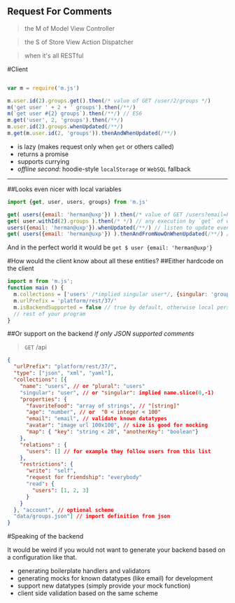 Request For Comments
----

> the M of Model View Controller

> the S of Store View Action Dispatcher

> when it's all RESTful 

#Client
```javascript

var m = require('m.js')

m.user.id(2).groups.get().then(/* value of GET /user/2/groups */)
m('get user ' + 2 + ' groups').then(/**/)
m(`get user #{2} groups`).then(/**/) // ES6
m.get('user', 2, 'groups').then(/**/)
m.user.id(2).groups.whenUpdated(/**/)
m.get(m.user.id(2, 'groups')).thenAndWhenUpdated(/**/)
```
- is lazy (makes request only when `get` or others called)
- returns a promise
- supports currying
- *offline second*: hoodie-style `localStorage` or `WebSQL` fallback

--------------------------------------

##Looks even nicer with local variables
```javascript
import {get, user, users, groups} from 'm.js'

get( users({email: 'herman@uxp'}) ).then(/* value of GET /users?email=herman@uxp */)
get( user.withId(2).groups ).then(/* */) // any execution by `get` of whatever triggers `whenUpdated`
users({email: 'herman@uxp'}).whenUpdated(/**/) // listen to update events
get( users({email: 'herman@uxp'}) ).thenAndFromNowOnWhenUpdated(/**/) // or you can do both
```

And in the perfect world it would be `get $ user {email: 'herman@uxp'}`

#How would the client know about all these entities?
##Either hardcode on the client
```javascript
import m from 'm.js';
function main () {
  m.collections = ['users' /*implied singular user*/, {singular: 'group', plural: 'groups'}]
  m.urlPrefix = 'platform/rest/37/'
  m.isBackendSupported = false // true by default, otherwise local persistance only 
  // rest of your program
}
```
##Or support on the backend
*If only JSON supported comments*
>`GET` /api
```json
{
  "urlPrefix": "platform/rest/37/",
  "type": ["json", "xml", "yaml"],
  "collections": [{
    "name": "users", // or "plural": "users"
    "singular": "user", // or "singular": implied name.slice(0,-1)
    "properties": {
      "favoriteFood": "array of strings", // "[string]"
      "age": "number", // or  "0 < integer < 100"
      "email": "email", // validate known datatypes
      "avatar": "image url 100x100", // size is good for mocking
      "map": { "key": "string < 20", "anotherKey": "boolean"}
    },
    "relations" : {
      "users": [] // for example they follow users from this list
    },
    "restrictions": {
      "write": "self",
      "request for friendship": "everybody"
      "read": {
        "users": [1, 2, 3]
      }
    }
  }, "account", // optional scheme
  "data/groups.json"] // import definition from json
}
```

#Speaking of the backend

It would be weird if you would not want to generate your backend based on a configuration like that.

- generating boilerplate handlers and validators
- generating mocks for known datatypes (like email) for development
- support new datatypes (simply provide your mock function)
- client side validation based on the same scheme

